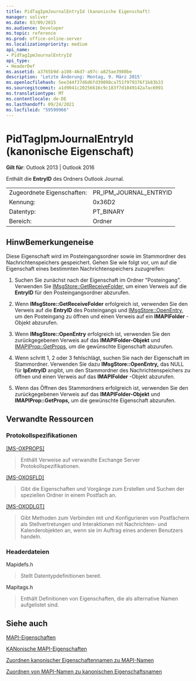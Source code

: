```yaml
---
title: PidTagIpmJournalEntryId (kanonische Eigenschaft)
manager: soliver
ms.date: 03/09/2015
ms.audience: Developer
ms.topic: reference
ms.prod: office-online-server
ms.localizationpriority: medium
api_name:
- PidTagIpmJournalEntryId
api_type:
- HeaderDef
ms.assetid: a3765b9d-a108-46d7-a97c-a825ae3980be
description: 'Letzte Änderung: Montag, 9. März 2015'
ms.openlocfilehash: 5ee344f37d6d6fd39098ca751f979376f1b83b33
ms.sourcegitcommit: a1d9041c20256616c9c183f7d1049142a7ac6991
ms.translationtype: MT
ms.contentlocale: de-DE
ms.lasthandoff: 09/24/2021
ms.locfileid: "59599966"
---
```

# <a name="pidtagipmjournalentryid-canonical-property"></a>PidTagIpmJournalEntryId (kanonische Eigenschaft)

  
  
**Gilt für**: Outlook 2013 | Outlook 2016 
  
Enthält die **EntryID** des Ordners Outlook Journal. 
  
|||
|:-----|:-----|
|Zugeordnete Eigenschaften:  <br/> |PR_IPM_JOURNAL_ENTRYID  <br/> |
|Kennung:  <br/> |0x36D2  <br/> |
|Datentyp:  <br/> |PT_BINARY  <br/> |
|Bereich:  <br/> |Ordner  <br/> |
   
## <a name="remarks"></a>HinwBemerkungeneise

Diese Eigenschaft wird im Posteingangsordner sowie im Stammordner des Nachrichtenspeichers gespeichert. Gehen Sie wie folgt vor, um auf die Eigenschaft eines bestimmten Nachrichtenspeichers zuzugreifen: 
  
1. Suchen Sie zunächst nach der Eigenschaft im Ordner "Posteingang". Verwenden Sie [IMsgStore::GetReceiveFolder,](imsgstore-getreceivefolder.md) um einen Verweis auf die **EntryID** für den Posteingangsordner abzurufen. 
    
2. Wenn **IMsgStore::GetReceiveFolder** erfolgreich ist, verwenden Sie den Verweis auf die **EntryID** des Posteingangs und [IMsgStore::OpenEntry,](imsgstore-openentry.md) um den Posteingang zu öffnen und einen Verweis auf ein **IMAPIFolder** -Objekt abzurufen. 
    
3. Wenn **IMsgStore::OpenEntry** erfolgreich ist, verwenden Sie den zurückgegebenen Verweis auf das **IMAPIFolder-Objekt** und [IMAPIProp::GetProps,](imapiprop-getprops.md) um die gewünschte Eigenschaft abzurufen. 
    
4. Wenn schritt 1, 2 oder 3 fehlschlägt, suchen Sie nach der Eigenschaft im Stammordner. Verwenden Sie dazu **IMsgStore::OpenEntry,** das NULL für **lpEntryID** angibt, um den Stammordner des Nachrichtenspeichers zu öffnen und einen Verweis auf das **IMAPIFolder** -Objekt abzurufen. 
    
5. Wenn das Öffnen des Stammordners erfolgreich ist, verwenden Sie den zurückgegebenen Verweis auf das **IMAPIFolder-Objekt** und **IMAPIProp::GetProps,** um die gewünschte Eigenschaft abzurufen. 
    
## <a name="related-resources"></a>Verwandte Ressourcen

### <a name="protocol-specifications"></a>Protokollspezifikationen

[[MS-OXPROPS]](https://msdn.microsoft.com/library/f6ab1613-aefe-447d-a49c-18217230b148%28Office.15%29.aspx)
  
> Enthält Verweise auf verwandte Exchange Server Protokollspezifikationen.
    
[[MS-OXOSFLD]](https://msdn.microsoft.com/library/a60e9c16-2ba8-424b-b60c-385a8a2837cb%28Office.15%29.aspx)
  
> Gibt die Eigenschaften und Vorgänge zum Erstellen und Suchen der speziellen Ordner in einem Postfach an.
    
[[MS-OXODLGT]](https://msdn.microsoft.com/library/01a89b11-9c43-4c40-b147-8f6a1ef5a44f%28Office.15%29.aspx)
  
> Gibt Methoden zum Verbinden mit und Konfigurieren von Postfächern als Stellvertretungen und Interaktionen mit Nachrichten- und Kalenderobjekten an, wenn sie im Auftrag eines anderen Benutzers handeln.
    
### <a name="header-files"></a>Headerdateien

Mapidefs.h
  
> Stellt Datentypdefinitionen bereit.
    
Mapitags.h
  
> Enthält Definitionen von Eigenschaften, die als alternative Namen aufgelistet sind.
    
## <a name="see-also"></a>Siehe auch



[MAPI-Eigenschaften](mapi-properties.md)
  
[KANonische MAPI-Eigenschaften](mapi-canonical-properties.md)
  
[Zuordnen kanonischer Eigenschaftennamen zu MAPI-Namen](mapping-canonical-property-names-to-mapi-names.md)
  
[Zuordnen von MAPI-Namen zu kanonischen Eigenschaftsnamen](mapping-mapi-names-to-canonical-property-names.md)

